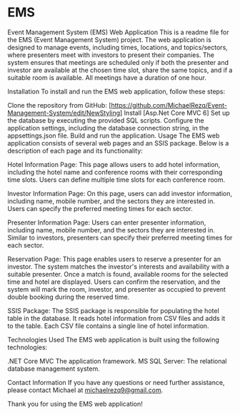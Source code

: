 # EMS
Event Management System (EMS) Web Application
This is a readme file for the EMS (Event Management System) project. The web application is designed to manage events, including times, locations, and topics/sectors, where presenters meet with investors to present their companies. The system ensures that meetings are scheduled only if both the presenter and investor are available at the chosen time slot, share the same topics, and if a suitable room is available. All meetings have a duration of one hour.

Installation
To install and run the EMS web application, follow these steps:

Clone the repository from GitHub: [https://github.com/MichaelRezq/Event-Management-System/edit/NewStyling]
Install [Asp.Net Core MVC 6]
Set up the database by executing the provided SQL scripts.
Configure the application settings, including the database connection string, in the appsettings.json file.
Build and run the application.
Usage
The EMS web application consists of several web pages and an SSIS package. Below is a description of each page and its functionality:

Hotel Information Page: This page allows users to add hotel information, including the hotel name and conference rooms with their corresponding time slots. Users can define multiple time slots for each conference room.

Investor Information Page: On this page, users can add investor information, including name, mobile number, and the sectors they are interested in. Users can specify the preferred meeting times for each sector.

Presenter Information Page: Users can enter presenter information, including name, mobile number, and the sectors they are interested in. Similar to investors, presenters can specify their preferred meeting times for each sector.

Reservation Page: This page enables users to reserve a presenter for an investor. The system matches the investor's interests and availability with a suitable presenter. Once a match is found, available rooms for the selected time and hotel are displayed. Users can confirm the reservation, and the system will mark the room, investor, and presenter as occupied to prevent double booking during the reserved time.

SSIS Package: The SSIS package is responsible for populating the hotel table in the database. It reads hotel information from CSV files and adds it to the table. Each CSV file contains a single line of hotel information.

Technologies Used
The EMS web application is built using the following technologies:

.NET Core MVC The application framework.
MS SQL Server: The relational database management system.

Contact Information
If you have any questions or need further assistance, please contact Michael at michaelrezq9@gmail.com.

Thank you for using the EMS web application!






